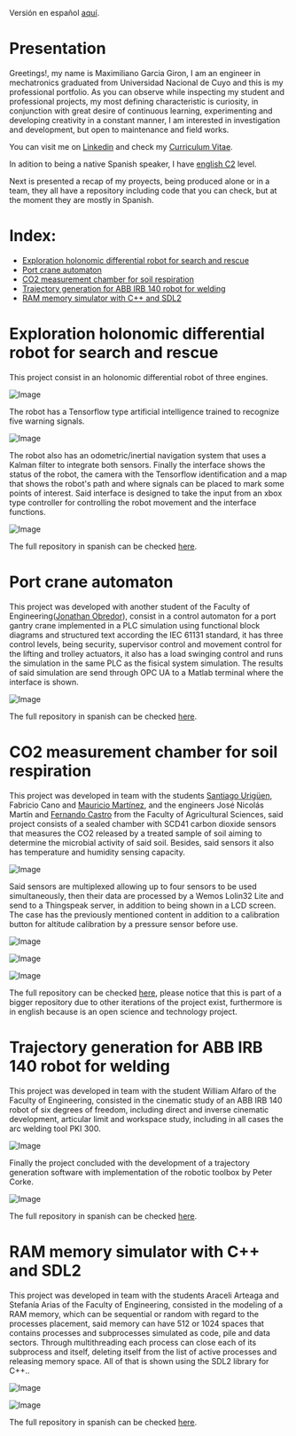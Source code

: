 Versión en español [aquí](https://github.com/MaximilianoGarcia716/Portafolio).
# Presentation
Greetings!, my name is Maximiliano Garcia Giron, I am an engineer in mechatronics graduated from Universidad Nacional de Cuyo and this is my professional portfolio. As you can observe while inspecting my student and professional projects, my most defining characteristic is curiosity, in conjunction with great desire of continuous learning, experimenting and developing creativity in a constant manner, I am interested in investigation and development, but open to maintenance and field works.

You can visit me on [Linkedin](https://www.linkedin.com/in/maximiliano-garcia-giron-01a9251ba/) and check my [Curriculum Vitae](https://github.com/MaximilianoGarcia716/Portfolio/blob/main/Curriculum%20Vitae/CURRICULUM%20VITAE%20Garcia%20Maximiliano%20-%20english.pdf).

In adition to being a native Spanish speaker, I have [english C2](https://efset.org/cert/wq7khc) level.

Next is presented a recap of my proyects, being produced alone or in a team, they all have a repository including code that you can check, but at the moment they are mostly in Spanish.

# Index:
- [Exploration holonomic differential robot for search and rescue](#Item1)
- [Port crane automaton](#Item2)
- [CO2 measurement chamber for soil respiration](#Item3)
- [Trajectory generation for ABB IRB 140 robot for welding](#Item4)
- [RAM memory simulator with C++ and SDL2](#Item5)

<a id="Item1"></a>
# Exploration holonomic differential robot for search and rescue

This project consist in an holonomic differential robot of three engines.

![Image](https://raw.githubusercontent.com/MaximilianoGarcia716/Portafolio/main/Imagenes/03.jpg)

The robot has a Tensorflow type artificial intelligence trained to recognize five warning signals.

![Image](https://raw.githubusercontent.com/MaximilianoGarcia716/Portafolio/main/Imagenes/01.jpg)

The robot also has an odometric/inertial navigation system that uses a Kalman filter to integrate both sensors. Finally the interface shows the status of the robot, the camera with the Tensorflow identification and a map that shows the robot's path and where signals can be placed to mark some points of interest. Said interface is designed to take the input from an xbox type controller for controlling the robot movement and the interface functions.

![Image](https://raw.githubusercontent.com/MaximilianoGarcia716/Portafolio/main/Imagenes/02.jpg)

The full repository in spanish can be checked [here](https://github.com/MaximilianoGarcia716/Proyecto-Final-de-Estudios).

<a id="Item2"></a>
# Port crane automaton

This project was developed with another student of the Faculty of Engineering([Jonathan Obredor](https://github.com/jonathan-obredor)), consist in a control automaton for a port gantry crane implemented in a PLC simulation using functional block diagrams and structured text according the IEC 61131 standard, it has three control levels, being security, supervisor control and movement control for the lifting and trolley actuators, it also has a load swinging control and runs the simulation in the same PLC as the fisical system simulation. The results of said simulation are send through OPC UA to a Matlab terminal where the interface is shown.

![Image](https://raw.githubusercontent.com/MaximilianoGarcia716/Portafolio/main/Imagenes/04.jpg)

The full repository in spanish can be checked [here](https://github.com/MaximilianoGarcia716/Automata-de-grua-portuaria).

<a id="Item3"></a>
# CO2 measurement chamber for soil respiration

This project was developed in team with the students [Santiago Urigüen](https://github.com/Santi-Uriguen), Fabricio Cano and [Mauricio Martínez](https://github.com/MauriM2023), and the engineers José Nicolás Martín and [Fernando Castro](https://github.com/nanocastro) from the Faculty of Agricultural Sciences, said project consists of a sealed chamber with SCD41 carbon dioxide sensors that measures the CO2 released by a treated sample of soil aiming to determine the microbial activity of said soil. Besides, said sensors it also has temperature and humidity sensing capacity.

![Image](https://raw.githubusercontent.com/GenericLab/CO2-soil-respiration-chamber/main/hardware/WEMOS-lolin32_Multiplexing_SCD41%20schematics/Soil%20Chamber.jpg)

Said sensors are multiplexed allowing up to four sensors to be used simultaneously, then their data are processed by a Wemos Lolin32 Lite and send to a Thingspeak server, in addition to being shown in a LCD screen. The case has the previously mentioned content in addition to a calibration button for altitude calibration by a pressure sensor before use.

![Image](https://raw.githubusercontent.com/GenericLab/CO2-soil-respiration-chamber/main/hardware/WEMOS-lolin32_Multiplexing_SCD41%20schematics/Soil%20Chamber%20Cabinet.jpg)

![Image](https://raw.githubusercontent.com/GenericLab/CO2-soil-respiration-chamber/main/hardware/WEMOS-lolin32_Multiplexing_SCD41%20schematics/Soil%20Chamber%20Cabinet%20with%20conections.jpeg)

![Image](https://raw.githubusercontent.com/GenericLab/CO2-soil-respiration-chamber/main/hardware/WEMOS-lolin32_Multiplexing_SCD41%20schematics/Cabinet%20while%20Measuring.jpeg)

The full repository can be checked [here](https://github.com/GenericLab/CO2-soil-respiration-chamber/tree/main/software/ESP32-S2/WEMOS-lolin32_Multiplexing_SCD41), please notice that this is part of a bigger repository due to other iterations of the project exist, furthermore is in english because is an open science and technology project.

<a id="Item4"></a>
# Trajectory generation for ABB IRB 140 robot for welding

This project was developed in team with the student William Alfaro of the Faculty of Engineering, consisted in the cinematic study of an ABB IRB 140 robot of six degrees of freedom, including direct and inverse cinematic development, articular limit and workspace study, including in all cases the arc welding tool PKI 300.

![Image](https://raw.githubusercontent.com/MaximilianoGarcia716/Portafolio/main/Imagenes/05.jpg)

Finally the project concluded with the development of a trajectory generation software with implementation of the robotic toolbox by Peter Corke.

![Image](https://raw.githubusercontent.com/MaximilianoGarcia716/Portafolio/main/Imagenes/06.jpg)

The full repository in spanish can be checked [here](https://github.com/MaximilianoGarcia716/Cinematica-y-soldadura-ABB-IRB-140).

<a id="Item5"></a>
# RAM memory simulator with C++ and SDL2

This project was developed in team with the students Araceli Arteaga and Stefanía Arias of the Faculty of Engineering, consisted in the modeling of a RAM memory, which can be sequential or random with regard to the processes placement, said memory can have 512 or 1024 spaces that contains processes and subprocesses simulated as code, pile and data sectors. Through multithreading each process can close each of its subprocess and itself, deleting itself from the list of active processes and releasing memory space. All of that is shown using the SDL2 library for C++..

![Image](https://raw.githubusercontent.com/MaximilianoGarcia716/Portafolio/main/Imagenes/07.jpg)

![Image](https://raw.githubusercontent.com/MaximilianoGarcia716/Portafolio/main/Imagenes/08.jpg)

The full repository in spanish can be checked [here](https://github.com/MaximilianoGarcia716/Simulador-RAM).
